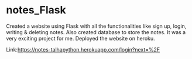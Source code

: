 # notes_Flask
Created a website using Flask with all the functionalities like sign up, login, writing & deleting notes.
Also created database to store the notes.
It was a very exciting project for me.
Deployed the website on heroku.

Link:https://notes-talhapython.herokuapp.com/login?next=%2F


